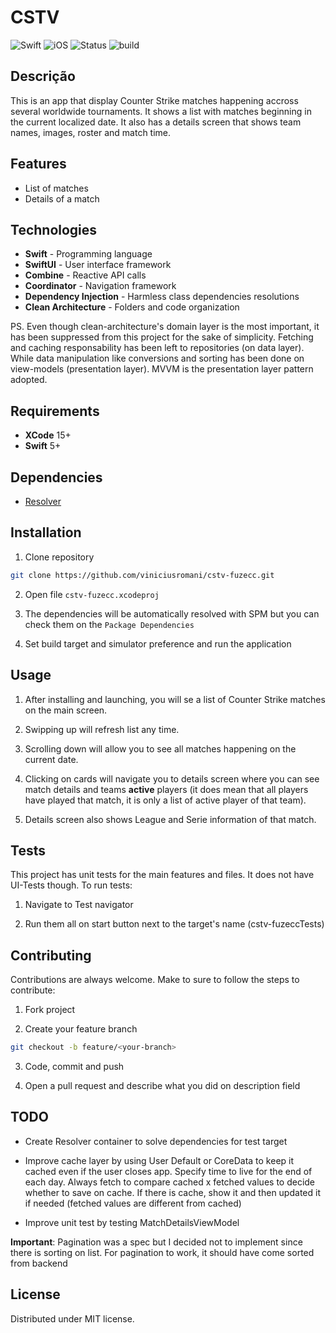 #  CSTV

![Swift](https://img.shields.io/badge/Swift-5-orange)
![iOS](https://img.shields.io/badge/iOS-17.2%2B-blue)
![Status](https://img.shields.io/badge/status-developing-yellow)
![build](https://img.shields.io/badge/build-passing-green)

## Descrição

This is an app that display Counter Strike matches happening accross several worldwide tournaments. It shows a list with matches beginning in the current localized date. It also has a details screen that shows team names, images, roster and match time.

## Features

- List of matches
- Details of a match

## Technologies

- **Swift** - Programming language
- **SwiftUI** - User interface framework
- **Combine** - Reactive API calls
- **Coordinator** - Navigation framework
- **Dependency Injection** - Harmless class dependencies resolutions
- **Clean Architecture** - Folders and code organization

PS. Even though clean-architecture's domain layer is the most important, it has been suppressed from this project for the sake of simplicity. Fetching and caching responsability has been left to repositories (on data layer). While data manipulation like conversions and sorting has been done on view-models (presentation layer). MVVM is the presentation layer pattern adopted.

## Requirements

- **XCode** 15+
- **Swift** 5+

## Dependencies

- [Resolver](https://github.com/hmlongco/Resolver)

## Installation

1. Clone repository
```bash
git clone https://github.com/viniciusromani/cstv-fuzecc.git
```

2. Open file `cstv-fuzecc.xcodeproj`

3. The dependencies will be automatically resolved with SPM but you can check them on the `Package Dependencies`

4. Set build target and simulator preference and run the application

## Usage

1. After installing and launching, you will se a list of Counter Strike matches on the main screen.

2. Swipping up will refresh list any time.

3. Scrolling down will allow you to see all matches happening on the current date.

4. Clicking on cards will navigate you to details screen where you can see match details and teams **active** players (it does mean that all players have played that match, it is only a list of active player of that team).

5. Details screen also shows League and Serie information of that match.

## Tests

This project has unit tests for the main features and files. It does not have UI-Tests though. To run tests:

1. Navigate to Test navigator

2. Run them all on start button next to the target's name (cstv-fuzeccTests)

## Contributing

Contributions are always welcome. Make to sure to follow the steps to contribute:

1. Fork project

2. Create your feature branch
```bash
git checkout -b feature/<your-branch>
```

3. Code, commit and push

4. Open a pull request and describe what you did on description field

## TODO

- Create Resolver container to solve dependencies for test target

- Improve cache layer by using User Default or CoreData to keep it cached even if the user closes app. Specify time to live for the end of each day. Always fetch to compare cached x fetched values to decide whether to save on cache. If there is cache, show it and then updated it if needed (fetched values are different from cached)

- Improve unit test by testing MatchDetailsViewModel

**Important**: Pagination was a spec but I decided not to implement since there is sorting on list. For pagination to work, it should have come sorted from backend

## License

Distributed under MIT license.
